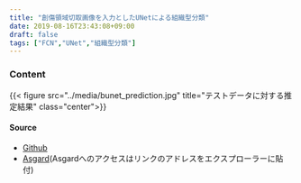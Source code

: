 ```yaml
---
title: "創傷領域切取画像を入力としたUNetによる組織型分類"
date: 2019-08-16T23:43:08+09:00
draft: false
tags: ["FCN","UNet","組織型分類"]
---
```


### Content
{{< figure src="../media/bunet_prediction.jpg" title="テストデータに対する推定結果" class="center">}}

#### Source

- [Github](https://github.com/hrichii/dog_or_cat)
- [Asgard](<file://///asgard/usr/horiuchi/program/pro_dog_or_cat/dog_or_cat>)(Asgardへのアクセスはリンクのアドレスをエクスプローラーに貼付)

